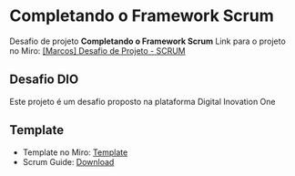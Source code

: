 # Completando o Framework Scrum

Desafio de projeto **Completando o Framework Scrum**
Link para o projeto no Miro: [[Marcos] Desafio de Projeto - SCRUM](https://miro.com/welcomeonboard/SG5BYjFkVW1nQWdXelR2YzFFelVpaTdtZXVsSjdwMHRpdGZoWkQzdEhpdDB6eEEwSU9SekFXNURac3JHQzBkNHwzNDU4NzY0NTU2MTU1NjkxMzg5fDI=?share_link_id=690961898564)

## Desafio DIO

Este projeto é um desafio proposto na plataforma Digital Inovation One

## Template

- Template no Miro: [Template](https://miro.com/app/board/uXjVPahls68=/?share_link_id=956189813435)
- Scrum Guide: [Download](https://scrumguides.org/index.html)